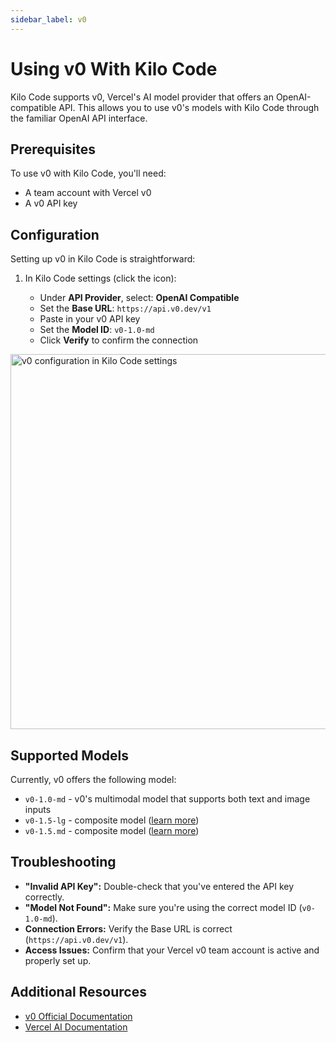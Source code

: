 ```yaml
---
sidebar_label: v0
---
```


# Using v0 With Kilo Code

Kilo Code supports v0, Vercel's AI model provider that offers an OpenAI-compatible API. This allows you to use v0's models with Kilo Code through the familiar OpenAI API interface.

## Prerequisites

To use v0 with Kilo Code, you'll need:

- A team account with Vercel v0
- A v0 API key

## Configuration

Setting up v0 in Kilo Code is straightforward:

1. In Kilo Code settings (click the <Codicon name="gear" /> icon):
    - Under **API Provider**, select: **OpenAI Compatible**
    - Set the **Base URL**: `https://api.v0.dev/v1`
    - Paste in your v0 API key
    - Set the **Model ID**: `v0-1.0-md`
    - Click **Verify** to confirm the connection

<img src="/docs/img/providers/v0-setup.png" alt="v0 configuration in Kilo Code settings" width="600" />

## Supported Models

Currently, v0 offers the following model:

- `v0-1.0-md` - v0's multimodal model that supports both text and image inputs
- `v0-1.5-lg` - composite model ([learn more](https://vercel.com/blog/v0-composite-model-family))
- `v0-1.5.md` - composite model ([learn more](https://vercel.com/blog/v0-composite-model-family))

## Troubleshooting

- **"Invalid API Key":** Double-check that you've entered the API key correctly.
- **"Model Not Found":** Make sure you're using the correct model ID (`v0-1.0-md`).
- **Connection Errors:** Verify the Base URL is correct (`https://api.v0.dev/v1`).
- **Access Issues:** Confirm that your Vercel v0 team account is active and properly set up.

## Additional Resources

- [v0 Official Documentation](https://v0.dev)
- [Vercel AI Documentation](https://vercel.com/docs/ai)
